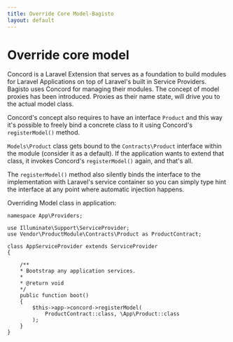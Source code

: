 ```yaml
---
title: Override Core Model-Bagisto
layout: default
---
```



# Override core model

Concord is a Laravel Extension that serves as a foundation to build modules for Laravel Applications on top of Laravel's built in Service Providers. Bagisto uses Concord for managing their modules. The concept of model proxies has been introduced. Proxies as their name state, will drive you to the actual model class.

Concord's concept also requires to have an interface `Product` and this way it's possible to freely bind a concrete class to it using Concord's `registerModel()` method.

`Models\Product` class gets bound to the `Contracts\Product` interface within the module (consider it as a default). If the application wants to extend that class, it invokes Concord's `registerModel()` again, and that's all.

The `registerModel()` method also silently binds the interface to the implementation with Laravel's service container so you can simply type hint the interface at any point where automatic injection happens.

Overriding Model class in application:


    namespace App\Providers;

    use Illuminate\Support\ServiceProvider;
    use Vendor\ProductModule\Contracts\Product as ProductContract;

    class AppServiceProvider extends ServiceProvider
    {

        /**
        * Bootstrap any application services.
        *
        * @return void
        */
        public function boot()
        {
            $this->app->concord->registerModel(
                ProductContract::class, \App\Product::class
            );
        }
    }